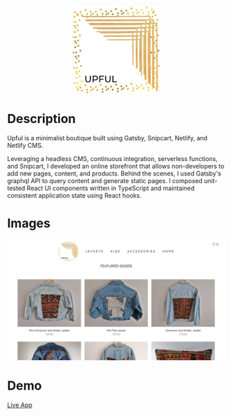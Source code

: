 <p align="center">
  <a href="https://demo--thirsty-blackwell-f130f4.netlify.app/">
    <img alt="Gatsby" src="src\images\logo\upful-gold-frame-logo.png" width="200" />
  </a>
</p>

# Description
Upful is a minimalist boutique built using Gatsby, Snipcart, Netlify, and Netlify CMS. 

Leveraging a headless CMS, continuous integration, serverless functions, and Snipcart, I developed an online storefront that allows non-developers to add new pages, content, and products. Behind the scenes, I used Gatsby's graphql API to query content and generate static pages. I composed unit-tested React UI components written in TypeScript and maintained consistent application state using React hooks.

# Images
![landing-page](assets/screenshots/upful-landing.png)

# Demo
[Live App](https://demo--upful-shop.netlify.app/)
